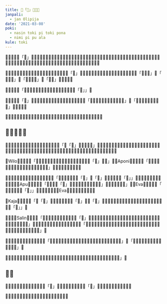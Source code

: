 ```yaml
---
title: ​󱥂「​󱥾」​󱤧​󱥔​󱤀
janpali:
  - jan Olipija
date: '2021-03-08'
poki:
  - nasin toki pi toki pona
  - nimi pi pu ala
kule: toki
---
```

​󱥾​󱤧​󱥙​󱦜​󱥂「​󱥾」​󱤡​󱤙​󱥮​󱥳​󱤧​󱤬​󱦜​󱤙​󱤽​󱥳​󱤡​󱥾​󱤧​󱤵​󱤂​󱤧​󱤳​󱤂​󱦜​󱤙​󱤽​󱥮​󱤡​󱤝​󱥍​󱦗​󱥂​󱥾​󱦘​󱤧​󱥁​󱦝​󱤑​󱤧​󱤵​󱥩​󱤳​󱤇​󱤑​󱤧​󱤳​󱥩​󱤵​󱤇​󱤑​󱤧​󱤳​󱤇​󱤵​󱥩​󱥾​󱦜​󱤙​󱤽​󱥮​󱥳​󱤡​󱤝​󱥍​󱦗​󱥂​󱥾​󱦘​󱤧​󱥁​󱦝​󱤑​󱤇​󱤌​󱤧​󱤮​󱤳​󱤂​󱤧​󱤮​󱤵​󱤂​󱦜

​󱤟​󱥍​󱦗​󱥬​󱦖​󱥔​󱦘​󱤡​󱤑​󱥾​󱤼​󱤧​󱤬​󱦜​󱥆​󱤼​󱤧​󱥎​󱤉​󱥁​󱦝​󱥂「​󱥾」​󱤧​󱥂​󱥔​󱤀​󱦜​󱥆​󱤧​󱤙​󱤉​󱥂​󱥁​󱦜​󱤑​󱤼​󱤆​󱤧​󱥬​󱤉​󱥁​󱦝「​󱤴​󱤑​󱥾」​󱤇「​󱤴​󱥾​󱤳」​󱤇「​󱤴​󱤑​󱤵​󱥾」​󱤇「​󱤴​󱥾」​󱤇​󱤿​󱤼​󱤆​󱦜

​󱥎​󱤆​󱤧​󱥁​󱦝「​󱥬​󱦖​󱥔​󱤧​󱥬​󱤨​󱦜​󱥄​󱥣​󱤂​󱤉​󱥆​󱦜​󱤴​󱥷​󱤂​󱤉​󱥂「​󱥾」」​󱦜

​󱥨​󱥞​󱥷​󱤉​󱥂「​󱥾」​󱤡​󱤑​󱥾​󱤧​󱤘​󱤂​󱥬​󱦖​󱥔​󱤉​󱤝​󱥆​󱦜​󱥆​󱥄​󱥬​󱤉​󱥁​󱦝「​󱤴​󱤳​󱤂​󱦜​󱤴​󱤵​󱤂​󱦜​󱤝​󱤴​󱤧​󱤆」​󱤇「​󱤴​󱤳​󱦜​󱥨​󱥫​󱥁​󱤡​󱤴​󱤵」​󱤇​󱥬​󱥣​󱤆​󱦜

​󱤿​󱤆​󱥁​󱤧​󱥣​󱤧​󱥎​󱥔​󱤂​󱥩​󱤑​󱥾​󱤼​󱦜​󱤴​󱤑​󱥾​󱦜​󱤴​󱥷​󱥬​󱤉​󱤝​󱤴​󱤡​󱦜​󱤴​󱥷​󱤂​󱥬​󱤉​󱥣​󱥁​󱦜

## ​󱤟​󱤧​󱥬​󱤉​󱥙

​󱤴​󱥌​󱤉​󱤪​󱥩​󱤟​󱥍​󱦗​󱥬​󱦖​󱥔​󱦘​󱦜​󱤪​󱤧​󱥬​󱤉​󱥁​󱦝「​󱥂「​󱥾」​󱤡​󱥎​󱥞​󱤧​󱥙」​󱦜​󱤑​󱥍​󱦗​󱤟​󱥁​󱦘​󱤧​󱥋​󱤉​󱥎​󱤉​󱥆​󱥩​󱤴​󱦜​󱥆​󱤧​󱤬​󱤰​󱥔​󱥍​󱦗​󱥬​󱦖​󱥔​󱦘 ​󱤬​󱤎󱦐󱥜󱦜󱤜󱦜󱦑​󱤬​󱤎​󱥍​󱦗​󱤪​󱥟​󱦘​󱤬​󱤎󱦐󱥫󱦜󱤦󱦜󱤕󱦜󱤿󱦑​󱤬​󱤎󱦐󱥶󱦜󱥜󱦜󱦑

​󱤑Wilo​󱤧​󱥬​󱤉​󱥁​󱦝「​󱤴​󱥾​󱦜​󱤬​󱤡​󱤞​󱤴​󱤧​󱥪​󱦜​󱤬​󱤡​󱤤​󱤴​󱤡​󱥎​󱤴​󱤡​󱥂「​󱥾」​󱤧​󱥔」​󱦜​󱤟Aponi​󱤧​󱥬​󱤉​󱥁​󱦝「​󱤴​󱥾​󱦜​󱤴​󱥷​󱤉​󱥂​󱥩​󱤴​󱦜​󱥮​󱤝​󱤧​󱤍​󱦜​󱤼​󱤝​󱤧​󱥔」​󱦜​󱤑​󱥾​󱤼​󱤧​󱥬​󱤉​󱥎​󱥖​󱦜

​󱤑​󱥳​󱤧​󱥷​󱤂​󱥌​󱤉​󱥂​󱥆​󱥩​󱤴​󱦜​󱥆​󱤧​󱥠​󱥁​󱦝「​󱥬​󱦖​󱥔​󱤧​󱥷​󱤉​󱥂「​󱤳」​󱤇「​󱤵」​󱤡​󱥬​󱦖​󱥔​󱤧​󱥂「​󱥾」」​󱦜​󱤑​󱤼​󱤧​󱥬​󱤉​󱥬​󱥍​󱦗​󱤝​󱥖​󱦘​󱦜​󱤚Apu​󱤧​󱥬​󱤉​󱥁​󱦝「​󱥎​󱤴​󱤡​󱥂「​󱥾」​󱤧​󱥣​󱦜​󱥧​󱥾​󱤧​󱤙​󱤉​󱥆​󱥧​󱥁」​󱥆​󱤧​󱤵​󱤂​󱤧​󱤳​󱤂」​󱦜​󱤑Eva​󱤧​󱥬​󱤉​󱥁​󱦝「​󱤴​󱤄​󱥄​󱤙​󱤉​󱥂「​󱥾」」​󱦜​󱤴​󱤆​󱤉​󱥬​󱥍​󱦗​󱤑Eva​󱦘​󱥧​󱥬󱦐󱤌󱥁󱤧󱤍󱦑​󱦜

​󱤑Kaja​󱤧​󱥬​󱤉​󱥁​󱦝「​󱥂「​󱥾」​󱤧​󱥔​󱥩​󱤴​󱦜​󱥆​󱤊​󱥂「​󱤳」​󱤊​󱥂「​󱤵」​󱤧​󱥣​󱥖​󱦜​󱥨​󱥫​󱤨​󱤡​󱤴​󱥬​󱤙​󱥂​󱥮​󱥳​󱥁​󱦜​󱥫​󱤼​󱤡​󱥬​󱥨​󱤉​󱥂「​󱤑」」​󱦜

​󱤆​󱤨​󱤡​󱤑Salin​󱤧​󱥬​󱤉​󱥁「​󱤴​󱤵​󱤂​󱤧​󱤳​󱤂​󱦜​󱤴​󱥬​󱤂​󱤉​󱥂「​󱥾」​󱦜​󱥨​󱤿​󱤼​󱤧​󱥔​󱥩​󱤴​󱦜​󱤴​󱥷​󱤉​󱥁​󱦝​󱥬​󱦖​󱥔​󱤧​󱥔​󱥩​󱤟​󱤞​󱦜​󱤴​󱥷​󱤉​󱥌​󱤉​󱥎​󱥔​󱥩​󱤑​󱤆」​󱦜​󱤑​󱤧​󱥌​󱤂​󱤉​󱥂​󱥆​󱥩​󱤴​󱦜​󱥆​󱤧​󱥬​󱤉​󱥁​󱦝「​󱤴​󱤙​󱤂​󱤉​󱥆​󱦜​󱤴​󱥡​󱤉​󱥁​󱥂​󱤏​󱤧​󱥔​󱥩​󱤑​󱤼​󱦜​󱥆​󱤧​󱤙​󱥆​󱤡​󱥁​󱦆​󱤧​󱤍​󱤂​󱥩​󱤴​󱦜​󱥨​󱥩​󱤴​󱤡​󱥆​󱤧​󱤍」​󱦜

​󱤆​󱤼​󱤡​󱤑​󱥍​󱦗​󱤼​󱤨​󱦘​󱤧​󱥬​󱤉​󱥁​󱦝「​󱤴​󱤖​󱥡​󱤉​󱥬​󱦖​󱥔​󱥧​󱥁​󱦝​󱤴​󱥷​󱤂​󱤖​󱥡​󱤉​󱥂​󱤼​󱦜​󱥄​󱥉​󱤂​󱤉​󱥂​󱥝」​󱤊「​󱥂​󱥍​󱦗​󱥕​󱤂​󱦘​󱤇​󱥫​󱥐​󱤧​󱥂​󱤂​󱥩​󱤴」​󱦜

​󱤑󱦐󱥡󱥅󱤾󱥿󱤃󱦑​󱤧​󱤰​󱥍​󱦗​󱥬​󱦖​󱥔​󱦘​󱦜​󱥆​󱤧​󱥬​󱤉​󱥁​󱦝​󱥂​󱥾​󱤧​󱤖​󱥧​󱤟​󱦜​󱤴​󱥎​󱤉​󱥁​󱦝​󱥂​󱥾​󱤧​󱥔​󱤼」​󱦜

## ​󱥬​󱥐

​󱥠​󱥁​󱤧​󱥬​󱤉​󱥎​󱤴​󱤉​󱥎​󱤟​󱦜​󱤴​󱤡​󱥂「​󱥾」​󱤧​󱥔​󱤼​󱦜​󱤑​󱤽​󱤨​󱥨​󱤡​󱥂「​󱥾」​󱤧​󱤍​󱦜​󱥨​󱤑​󱤽​󱤼​󱤡​󱥆​󱤧​󱥔​󱦜

​󱥬​󱦖​󱥔​󱤧​󱥬​󱦖​󱥔​󱦜​󱥁​󱤡​󱥄​󱥔​󱥩​󱤑​󱥾​󱦜​󱥄​󱥔​󱥩​󱤑​󱤄​󱦜
